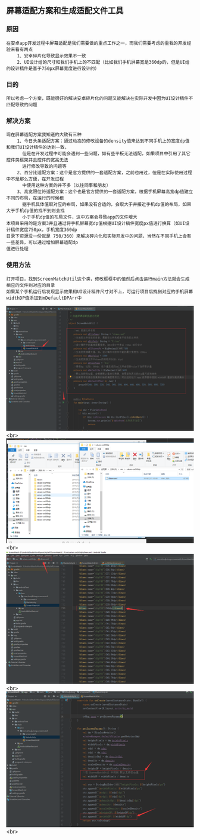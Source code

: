 屏幕适配方案和生成适配文件工具
------------------
### 原因
    在安卓app开发过程中屏幕适配是我们需要做的重点工作之一，而我们需要考虑的重我的开发经验来看有两点
        1、安卓碎片化导致显示效果不一致
        2、UI设计给的尺寸和我们手机上的不匹配（比如我们手机屏幕宽是360dp的，但是UI给的设计稿件是基于750px屏幕宽度进行设计的）
### 目的
    所以考虑一个方案，既能很好的解决安卓碎片化的问题又能解决在实际开发中因为UI设计稿件不匹配导致的问题
### 解决方案
    现在屏幕适配方案我知道的大致有三种
        1、今日头条适配方案：通过动态的修改设备的density值来达到不同手机上的宽度dp值和我们UI设计稿件的达到一致，
          但是在开发过程中可能会遇到一些问题，如有些平板无法适配，如果项目中引用了其它控件类框架并且控件的宽高无法
          进行修改导致的问题等
        2、百分比适配方案：这个是官方提供的一套适配方案，之前也用过，但是在实际使用过程中不是那么方便，在开发过程
          中使用这种方案的并不多（以往同事和朋友）
        3、高宽限位符适配方案：这个也是官方提供的一套适配方案，根据手机屏幕高宽dp值建立不同的布局，在运行的时候根
          据手机具体值取对应的布局，如果没有合适的，会取大于并接近手机dp值的布局，如果大于手机dp值的找不到则会找
          小于手机dp值的布局文件，这中方案会导致app的文件增大
    本项目采用的是方案3并且通过将手机屏幕宽dp值根据UI设计稿件宽度px值进行换算（如UI设计稿件宽度750px，手机宽度360dp
    目录下资源没一份就是 750/360）来解决碎片化和实际开发中的问题，当然在不同手机上会有一些差异，可以通过增加屏幕适配dp
    值进行处理
### 使用方法
    打开项目，找到ScreenMatchUtil这个类，修改框框中的值然后点击运行main方法就会生成相应的文件到对应的目录
    如果某个手机运行后发现显示效果和UI设计稿件尺寸对不上，可运行项目后找到对应的手机屏幕widthDP值添加到mDefaultDPArr中
![github](https://github.com/jiulong160/ScreenMatch/blob/master/img/2.jpg?raw=true"github")<br>
![github](https://github.com/jiulong160/ScreenMatch/blob/master/img/3.jpg?raw=true"github")<br>
![github](https://github.com/jiulong160/ScreenMatch/blob/master/img/4.jpg?raw=true"github")<br>
![github](https://github.com/jiulong160/ScreenMatch/blob/master/img/1.jpg?raw=true"github")<br>
    
    


